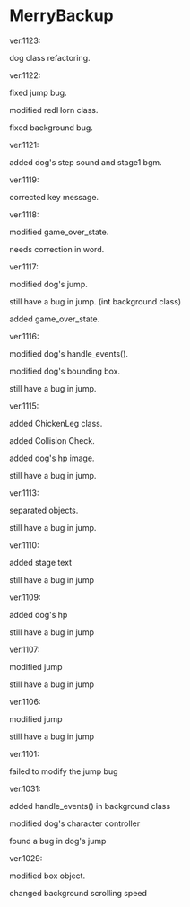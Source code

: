 # MerryBackup

ver.1123:

dog class refactoring.

ver.1122:

fixed jump bug.

modified redHorn class.

fixed background bug.

ver.1121:

added dog's step sound and stage1 bgm.

ver.1119:

corrected key message.

ver.1118:

modified game_over_state.

needs correction in word.

ver.1117:

modified dog's jump.

still have a bug in jump. (int background class)

added game_over_state.

ver.1116:

modified dog's handle_events().

modified dog's bounding box.

still have a bug in jump.

ver.1115:

added ChickenLeg class.

added Collision Check.

added dog's hp image.

still have a bug in jump.

ver.1113:

separated objects.

still have a bug in jump.

ver.1110:

added stage text  

still have a bug in jump

ver.1109:

added dog's hp

still have a bug in jump

ver.1107:

modified jump

still have a bug in jump

ver.1106:

modified jump

still have a bug in jump

ver.1101:

failed to modify the jump bug

ver.1031:

added handle_events() in background class

modified dog's character controller

found a bug in dog's jump

ver.1029: 

modified box object.

changed background scrolling speed
